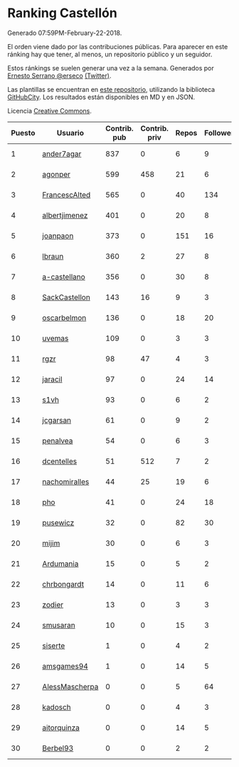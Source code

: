 # Ranking Castellón

Generado 07:59PM-February-22-2018.

El orden viene dado por las contribuciones públicas. Para aparecer en este ránking hay que tener, al menos, un repositorio público y un seguidor.

Estos ránkings se suelen generar una vez a la semana. Generados por [Ernesto Serrano @erseco](https://github.com/erseco/) [(Twitter)](https://twitter.com/erseco).

Las plantillas se encuentran en [este repositorio](https://github.com/iblancasa/GH-Spanish-Ranking), utilizando la biblioteca [GitHubCity](https://github.com/iblancasa/GitHubCity). Los resultados están disponibles en MD y en JSON.

Licencia [Creative Commons](https://creativecommons.org/licenses/by/4.0/).

| Puesto   |  Usuario  | Contrib. pub | Contrib. priv |Repos| Followers | Desde |  Avatar  |
|----------|-----------|--------------|---------------|-----|-----------|-------|----------|
|1|[ander7agar](https://github.com/ander7agar)|837|0|6|9|2014-03-06|![ander7agar](https://avatars2.githubusercontent.com/u/6875232)|
|2|[agonper](https://github.com/agonper)|599|458|21|6|2015-01-27|![agonper](https://avatars3.githubusercontent.com/u/10727467)|
|3|[FrancescAlted](https://github.com/FrancescAlted)|565|0|40|134|2010-06-25|![FrancescAlted](https://avatars0.githubusercontent.com/u/314521)|
|4|[albertjimenez](https://github.com/albertjimenez)|401|0|20|8|2015-05-21|![albertjimenez](https://avatars3.githubusercontent.com/u/12547680)|
|5|[joanpaon](https://github.com/joanpaon)|373|0|151|16|2013-06-30|![joanpaon](https://avatars1.githubusercontent.com/u/4895527)|
|6|[lbraun](https://github.com/lbraun)|360|2|27|8|2010-06-02|![lbraun](https://avatars2.githubusercontent.com/u/294776)|
|7|[a-castellano](https://github.com/a-castellano)|356|0|30|8|2015-03-17|![a-castellano](https://avatars0.githubusercontent.com/u/11519707)|
|8|[SackCastellon](https://github.com/SackCastellon)|143|16|9|3|2013-08-28|![SackCastellon](https://avatars3.githubusercontent.com/u/5330355)|
|9|[oscarbelmon](https://github.com/oscarbelmon)|136|0|18|20|2013-04-05|![oscarbelmon](https://avatars0.githubusercontent.com/u/4066452)|
|10|[uvemas](https://github.com/uvemas)|109|0|3|3|2011-10-03|![uvemas](https://avatars1.githubusercontent.com/u/1099529)|
|11|[rgzr](https://github.com/rgzr)|98|47|4|3|2015-07-03|![rgzr](https://avatars1.githubusercontent.com/u/13169716)|
|12|[jaracil](https://github.com/jaracil)|97|0|24|14|2014-01-10|![jaracil](https://avatars0.githubusercontent.com/u/6370372)|
|13|[s1vh](https://github.com/s1vh)|93|0|6|2|2014-10-09|![s1vh](https://avatars1.githubusercontent.com/u/9099118)|
|14|[jcgarsan](https://github.com/jcgarsan)|61|0|9|2|2013-09-26|![jcgarsan](https://avatars3.githubusercontent.com/u/5547857)|
|15|[penalvea](https://github.com/penalvea)|54|0|6|3|2013-04-09|![penalvea](https://avatars3.githubusercontent.com/u/4102114)|
|16|[dcentelles](https://github.com/dcentelles)|51|512|7|2|2013-07-15|![dcentelles](https://avatars2.githubusercontent.com/u/5012707)|
|17|[nachomiralles](https://github.com/nachomiralles)|44|25|19|6|2013-06-26|![nachomiralles](https://avatars2.githubusercontent.com/u/4831513)|
|18|[pho](https://github.com/pho)|41|0|24|18|2009-05-25|![pho](https://avatars0.githubusercontent.com/u/88469)|
|19|[pusewicz](https://github.com/pusewicz)|32|0|82|30|2008-02-26|![pusewicz](https://avatars2.githubusercontent.com/u/940)|
|20|[mijim](https://github.com/mijim)|30|0|6|3|2016-02-01|![mijim](https://avatars1.githubusercontent.com/u/17006034)|
|21|[Ardumania](https://github.com/Ardumania)|15|0|5|2|2012-02-17|![Ardumania](https://avatars0.githubusercontent.com/u/1445949)|
|22|[chrbongardt](https://github.com/chrbongardt)|14|0|11|6|2012-11-19|![chrbongardt](https://avatars3.githubusercontent.com/u/2834466)|
|23|[zodier](https://github.com/zodier)|13|0|3|3|2010-11-13|![zodier](https://avatars0.githubusercontent.com/u/480371)|
|24|[smusaran](https://github.com/smusaran)|10|0|15|3|2015-11-10|![smusaran](https://avatars2.githubusercontent.com/u/15787704)|
|25|[siserte](https://github.com/siserte)|1|0|4|2|2014-02-05|![siserte](https://avatars2.githubusercontent.com/u/6595035)|
|26|[amsgames94](https://github.com/amsgames94)|1|0|14|5|2014-03-15|![amsgames94](https://avatars3.githubusercontent.com/u/6959189)|
|27|[AlessMascherpa](https://github.com/AlessMascherpa)|0|0|5|64|2011-04-03|![AlessMascherpa](https://avatars2.githubusercontent.com/u/706750)|
|28|[kadosch](https://github.com/kadosch)|0|0|4|3|2011-12-31|![kadosch](https://avatars1.githubusercontent.com/u/1296520)|
|29|[aitorquinza](https://github.com/aitorquinza)|0|0|14|5|2012-09-17|![aitorquinza](https://avatars3.githubusercontent.com/u/2361502)|
|30|[Berbel93](https://github.com/Berbel93)|0|0|2|2|2016-03-02|![Berbel93](https://avatars2.githubusercontent.com/u/17596372)|
